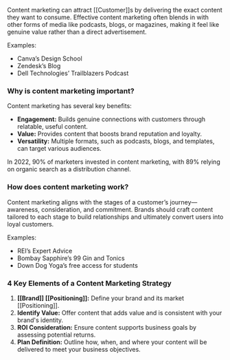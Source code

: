 Content marketing can attract [[Customer]]s by delivering the exact content they want to consume. Effective content marketing often blends in with other forms of media like podcasts, blogs, or magazines, making it feel like genuine value rather than a direct advertisement. 

Examples:
- Canva’s Design School
- Zendesk’s Blog
- Dell Technologies’ Trailblazers Podcast

### Why is content marketing important?
Content marketing has several key benefits:
- **Engagement:** Builds genuine connections with customers through relatable, useful content.
- **Value:** Provides content that boosts brand reputation and loyalty.
- **Versatility:** Multiple formats, such as podcasts, blogs, and templates, can target various audiences.

In 2022, 90% of marketers invested in content marketing, with 89% relying on organic search as a distribution channel.

### How does content marketing work?
Content marketing aligns with the stages of a customer’s journey—awareness, consideration, and commitment. Brands should craft content tailored to each stage to build relationships and ultimately convert users into loyal customers.

Examples:
- REI’s Expert Advice
- Bombay Sapphire’s 99 Gin and Tonics
- Down Dog Yoga’s free access for students

### 4 Key Elements of a Content Marketing Strategy
1. **[[Brand]] [[Positioning]]:** Define your brand and its market [[Positioning]].
2. **Identify Value:** Offer content that adds value and is consistent with your brand's identity.
3. **ROI Consideration:** Ensure content supports business goals by assessing potential returns.
4. **Plan Definition:** Outline how, when, and where your content will be delivered to meet your business objectives.